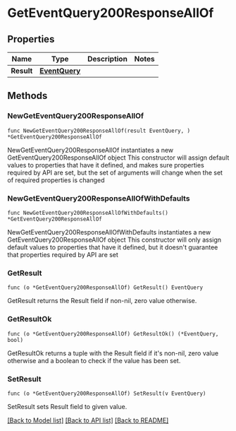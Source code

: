 # GetEventQuery200ResponseAllOf

## Properties

Name | Type | Description | Notes
------------ | ------------- | ------------- | -------------
**Result** | [**EventQuery**](EventQuery.md) |  | 

## Methods

### NewGetEventQuery200ResponseAllOf

`func NewGetEventQuery200ResponseAllOf(result EventQuery, ) *GetEventQuery200ResponseAllOf`

NewGetEventQuery200ResponseAllOf instantiates a new GetEventQuery200ResponseAllOf object
This constructor will assign default values to properties that have it defined,
and makes sure properties required by API are set, but the set of arguments
will change when the set of required properties is changed

### NewGetEventQuery200ResponseAllOfWithDefaults

`func NewGetEventQuery200ResponseAllOfWithDefaults() *GetEventQuery200ResponseAllOf`

NewGetEventQuery200ResponseAllOfWithDefaults instantiates a new GetEventQuery200ResponseAllOf object
This constructor will only assign default values to properties that have it defined,
but it doesn't guarantee that properties required by API are set

### GetResult

`func (o *GetEventQuery200ResponseAllOf) GetResult() EventQuery`

GetResult returns the Result field if non-nil, zero value otherwise.

### GetResultOk

`func (o *GetEventQuery200ResponseAllOf) GetResultOk() (*EventQuery, bool)`

GetResultOk returns a tuple with the Result field if it's non-nil, zero value otherwise
and a boolean to check if the value has been set.

### SetResult

`func (o *GetEventQuery200ResponseAllOf) SetResult(v EventQuery)`

SetResult sets Result field to given value.



[[Back to Model list]](../README.md#documentation-for-models) [[Back to API list]](../README.md#documentation-for-api-endpoints) [[Back to README]](../README.md)



